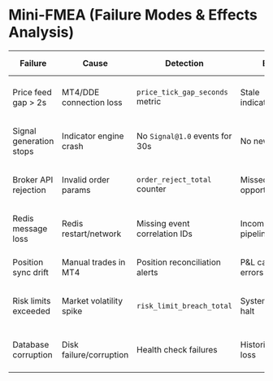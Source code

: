 # Mini-FMEA (Failure Modes & Effects Analysis)

| Failure | Cause | Detection | Effect | Mitigation | Residual Risk |
|---------|------|-----------|--------|------------|---------------|
| Price feed gap > 2s | MT4/DDE connection loss | `price_tick_gap_seconds` metric | Stale indicators/signals | Failover to backup feed; alert at 1s gap | Low |
| Signal generation stops | Indicator engine crash | No `Signal@1.0` events for 30s | No new trades | Service auto-restart; health check monitoring | Medium |
| Broker API rejection | Invalid order params | `order_reject_total` counter | Missed trading opportunities | Pre-trade validation; parameter checking | Medium |
| Redis message loss | Redis restart/network | Missing event correlation IDs | Incomplete trade pipeline | Redis persistence; event replay capability | Low |
| Position sync drift | Manual trades in MT4 | Position reconciliation alerts | P&L calculation errors | Automated position sync every 5min | High |
| Risk limits exceeded | Market volatility spike | `risk_limit_breach_total` | System trading halt | Dynamic risk adjustment; circuit breakers | Low |
| Database corruption | Disk failure/corruption | Health check failures | Historical data loss | Automated backups; RAID configuration | Medium |
